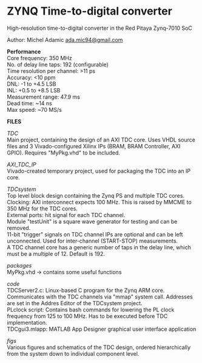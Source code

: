 # ZYNQ Time-to-digital converter
High-resolution time-to-digital converter in the Red Pitaya Zynq-7010 SoC

Author: Michel Adamic ada.mic94@gmail.com

**Performance**\
Core frequency: 350 MHz\
No. of delay line taps: 192 (configurable)\
Time resolution per channel: >11 ps\
Accuracy: <10 ppm\
DNL: -1 to +4.5 LSB\
INL: +0.5 to +8.5 LSB\
Measurement range: 47.9 ms\
Dead time: ~14 ns\
Max speed: ~70 MS/s

**FILES**

*TDC*\
Main project, containing the design of an AXI TDC core. Uses VHDL source files and 3 Vivado-configured Xilinx IPs (BRAM, BRAM Controller, AXI GPIO). Requires "MyPkg.vhd" to be included.

*AXI_TDC_IP*\
Vivado-created temporary project, used for packaging the TDC into an IP core.

*TDCsystem*\
Top level block design containing the Zynq PS and multiple TDC cores.\
Clocking: AXI interconnect expects 100 MHz. This is raised by MMCME to 350 MHz for the TDC cores.\
External ports: hit signal for each TDC channel.\
Module "testUnit" is a square wave generator for testing and can be removed.\
11-bit "trigger" signals on TDC channel IPs are optional and can be left unconnected. Used for inter-channel (START-STOP) measurements.\
A TDC channel core has a generic number of taps in the delay line, which must be a multiple of 12. Default is 192.

*packages*\
MyPkg.vhd -> contains some useful functions

*code*\
TDCServer2.c: Linux-based C program for the Zynq ARM core. Communicates with the TDC channels via "mmap" system call. Addresses are set in the Addres Editor of the TDCsystem project.\
PLclock script: Contains bash commands for lowering the PL clock frequency from 125 to 100 MHz. Has to be executed before TDC implementation.\
TDCgui3.mlapp: MATLAB App Designer graphical user interface application

*figs*\
Various figures and schematics of the TDC design, ordered hierarchically from the system down to individual component level.
